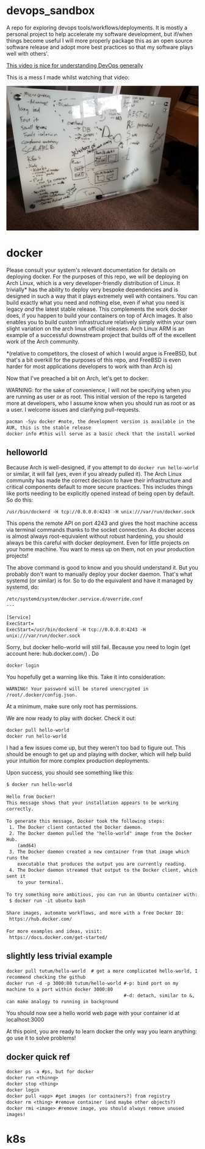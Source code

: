 # devops_sandbox

A repo for exploring devops tools/workflows/deployments.  It is mostly a
  personal project to help accelerate my software development, but if/when
  things become useful I will more properly package this as an open source
  software release and adopt more best practices so that my software plays well
  with others'.

[This video is nice for understanding DevOps generally](https://www.youtube.com/watch?v=1xo-0gCVhTU)

This is a mess I made whilst watching that video:

![geekin' out](assets/20200126_132439.jpg)

# docker

Please consult your system's relevant documentation for details on deploying
docker.  For the purposes of this repo, we will be deploying on Arch Linux,
which is a very developer-friendly distribution of Linux.  It trivially* has
the ability to deploy very bespoke dependencies and is designed in such a way that it plays
extremely well with containers.  You can build exactly what you need and
nothing else, even if what you need is legacy _and_ the latest stable release.
This complements the work docker does, if you happen to build your containers
on top of Arch images.  It also enables you to build custom infrastructure
relatively simply within your own slight variation on the arch linux official
releases.  Arch Linux ARM is an example of a successful downstream project that
builds off of the excellent work of the Arch community.

\*(relative to competitors, the closest of which I would argue is FreeBSD, but
that's a bit overkill for the purposes of this repo, and FreeBSD is even harder
for most applications developers to work with than Arch is)

Now that I've preached a bit on Arch, let's get to docker:

WARNING: for the sake of convenience, I will not be specifying when you are
running as user or as root.  This initial version of the repo is targeted more
at developers, who I assume know when you should run as root or as a user.  I
welcome issues and clarifying pull-requests.

```
pacman -Syu docker #note, the development version is available in the AUR, this is the stable release
docker info #this will serve as a basic check that the install worked
```

## helloworld

Because Arch is well-designed, if you attempt to do `docker run hello-world` or
similar, it will fail (yes, even if you already pulled it).  The Arch Linux
community has made the correct decision to have their infrastructure and
critical components default to more secure practices.  This includes things
like ports needing to be explicitly opened instead of being open by default.
So do this:

```
/usr/bin/dockerd -H tcp://0.0.0.0:4243 -H unix:///var/run/docker.sock
```

This opens the remote API on port 4243 and gives the host machine access via
terminal commands thanks to the socket connection.  As docker access is almost
always root-equivalent without robust hardening, you should always be this
careful with docker deployment.  Even for little projects on your home machine.
You want to mess up on them, not on your production projects!

The above command is good to know and you should understand it. But you
probably don't want to manually deploy your docker daemon.  That's what systemd
(or similar) is for.  So to do the equivalent and have it managed by systemd,
do:
```
/etc/systemd/system/docker.service.d/override.conf
---

[Service]
ExecStart=
ExecStart=/usr/bin/dockerd -H tcp://0.0.0.0:4243 -H unix:///var/run/docker.sock
```

Sorry, but docker hello-world will still fail.  Because you need to login (get account here: 
hub.docker.com/) . Do
```
docker login
```

You hopefully get a warning like this.  Take it into consideration:
```
WARNING! Your password will be stored unencrypted in /root/.docker/config.json.
```

At a minimum, make sure only root has permissions.

We are now ready to play with docker. Check it out:
```
docker pull hello-world
docker run hello-world
```

I had a few issues come up, but they weren't too bad to figure out.  This
  should be enough to get up and playing with docker, which will help build
  your intuition for more complex production deployments.

Upon success, you should see something like this:
```
$ docker run hello-world

Hello from Docker!
This message shows that your installation appears to be working correctly.

To generate this message, Docker took the following steps:
 1. The Docker client contacted the Docker daemon.
 2. The Docker daemon pulled the "hello-world" image from the Docker Hub.
    (amd64)
 3. The Docker daemon created a new container from that image which runs the
    executable that produces the output you are currently reading.
 4. The Docker daemon streamed that output to the Docker client, which sent it
    to your terminal.

To try something more ambitious, you can run an Ubuntu container with:
 $ docker run -it ubuntu bash

Share images, automate workflows, and more with a free Docker ID:
 https://hub.docker.com/

For more examples and ideas, visit:
 https://docs.docker.com/get-started/
```

## slightly less trivial example

```
docker pull tutum/hello-world  # get a more complicated hello-world, I recommend checking the github
docker run -d -p 3000:80 tutum/hello-world #-p: bind port on my machine to a port within docker 3000:80
                                           #-d: detach, similar to &, can make analogy to running in background
```

You should now see a hello world web page with your container id at localhost:3000

At this point, you are ready to learn docker the only way you learn anything:
go use it to solve problems!

## docker quick ref

```
docker ps -a #ps, but for docker
docker run <thinng>
docker stop <thing>
docker login
docker pull <app> #get images (or containers?) from registry
docker rm <thing> #remove container (and maybe other objects?)
docker rmi <image> #remove image, you should always remove unused images!
```


# k8s



